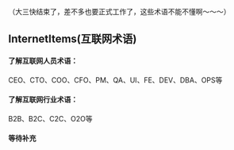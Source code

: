 （大三快结束了，差不多也要正式工作了，这些术语不能不懂啊～～～）
## InternetItems(互联网术语)
#### 了解互联网人员术语：
CEO、CTO、COO、CFO、PM、QA、UI、FE、DEV、DBA、OPS等

#### 了解互联网行业术语：
B2B、B2C、C2C、O2O等

#### 等待补充
